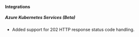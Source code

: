 
#### Integrations
##### Azure Kubernetes Services (Beta)
- Added support for 202 HTTP response status code handling.
